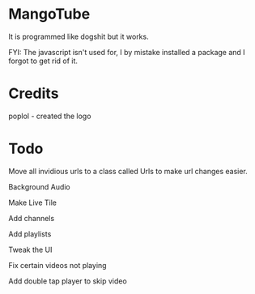 # MangoTube

It is programmed like dogshit but it works.

FYI: The javascript isn't used for, I by mistake installed a package and I forgot to get rid of it.

# Credits

poplol - created the logo

# Todo

Move all invidious urls to a class called Urls to make url changes easier. 

Background Audio

Make Live Tile

Add channels

Add playlists

Tweak the UI

Fix certain videos not playing

Add double tap player to skip video
